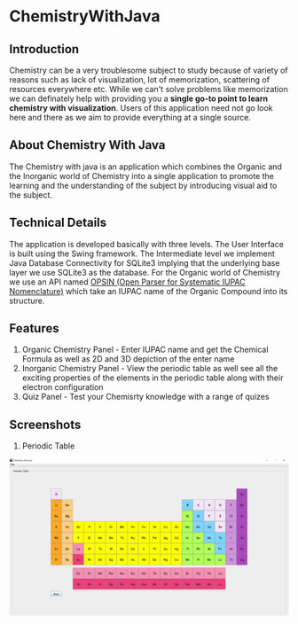 # ChemistryWithJava

## Introduction
Chemistry can be a very troublesome subject to study because of variety of reasons such as  lack of visualization, lot of memorization, scattering of resources everywhere etc.
While we can't solve problems like memorization we can definately help with providing you a <b>single go-to point to learn chemistry with visualization</b>. Users of this application
need not go look here and there as we aim to provide everything at a single source.

## About Chemistry With Java
The Chemistry with java is an application which combines the Organic and the Inorganic world of Chemistry into a single application to promote the learning and the understanding of the
subject by introducing visual aid to the subject.

## Technical Details
The application is developed basically with three levels. The User Interface is built using the Swing framework. The Intermediate level we implement Java Database Connectivity for
SQLite3 implying that the underlying base layer we use SQLite3 as the database. For the Organic world of Chemistry we use an API named <a href="https://pubs.acs.org/doi/full/10.1021/ci100384d" target = "_blank">OPSIN (Open Parser for Systematic IUPAC Nomenclature)</a> which take an IUPAC name of the Organic Compound into its structure.

## Features
<ol>
  <li>Organic Chemistry Panel - Enter IUPAC name and get the Chemical Formula as well as 2D and 3D depiction of the enter name</li>
  <li>Inorganic Chemistry Panel - View the periodic table as well see all the exciting properties of the elements in the periodic table along with their electron configuration</li>
  <li>Quiz Panel - Test your Chemisrty knowledge with a range of quizes</li>
</ol>

## Screenshots 
1. Periodic Table
<img src = "https://github.com/java-developers-4/Screenshots/blob/main/PeriodicTable.png">
